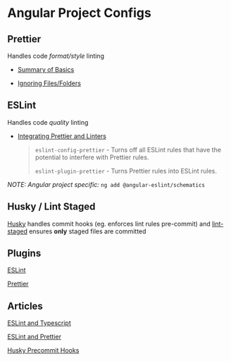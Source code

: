 # Angular Project Configs

## Prettier

Handles code _format/style_ linting

- [Summary of Basics](https://prettier.io/docs/en/ignore.html)

- [Ignoring Files/Folders](https://prettier.io/docs/en/ignore.html)

## ESLint

Handles code _quality_ linting

- [Integrating Prettier and Linters](https://prettier.io/docs/en/integrating-with-linters.html)

  > `eslint-config-prettier` - Turns off all ESLint rules that have the potential to interfere with Prettier rules.
  >
  > `eslint-plugin-prettier` - Turns Prettier rules into ESLint rules.

_NOTE: Angular project specific:_
`ng add @angular-eslint/schematics`

## Husky / Lint Staged

[Husky](https://www.npmjs.com/package/husky) handles commit hooks (eg. enforces lint rules pre-commit) and [lint-staged](https://www.npmjs.com/package/lint-staged) ensures **only** staged files are committed

## Plugins

[ESLint](https://marketplace.visualstudio.com/items?itemName=dbaeumer.vscode-eslint)

[Prettier](https://marketplace.visualstudio.com/items?itemName=esbenp.prettier-vscode)

## Articles

[ESLint and Typescript](https://khalilstemmler.com/blogs/typescript/eslint-for-typescript/)

[ESLint and Prettier](https://khalilstemmler.com/blogs/tooling/prettier/)

[Husky Precommit Hooks](https://khalilstemmler.com/blogs/tooling/enforcing-husky-precommit-hooks/)

